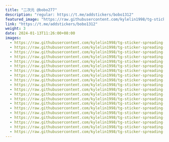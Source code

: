 ```yaml
---
title: "二次元 @bobo277"
description: "regular: https://t.me/addstickers/bobo1312"
featured_image: "https://raw.githubusercontent.com/kylelin1998/tg-sticker-spreading-worldwide-images/main/img/d74bdbd5-d7a9-46f5-81a1-a181b52dc9a7.jpg"
link: "https://t.me/addstickers/bobo1312"
weight: 3
date: 2024-01-13T11:26:00+08:00
images:
  - https://raw.githubusercontent.com/kylelin1998/tg-sticker-spreading-worldwide-images/main/img/d74bdbd5-d7a9-46f5-81a1-a181b52dc9a7.jpg
  - https://raw.githubusercontent.com/kylelin1998/tg-sticker-spreading-worldwide-images/main/img/51612d86-96b6-41aa-bac4-0a2f1332e0fc.jpg
  - https://raw.githubusercontent.com/kylelin1998/tg-sticker-spreading-worldwide-images/main/img/f75068bf-ad36-416c-af85-81b1a6ef458b.jpg
  - https://raw.githubusercontent.com/kylelin1998/tg-sticker-spreading-worldwide-images/main/img/7afcfecb-71a6-48bd-bea5-fb697c53da72.jpg
  - https://raw.githubusercontent.com/kylelin1998/tg-sticker-spreading-worldwide-images/main/img/240f3763-963b-4fa6-a982-85d98cc273f1.jpg
  - https://raw.githubusercontent.com/kylelin1998/tg-sticker-spreading-worldwide-images/main/img/7cb1955a-e02d-45ce-ba78-4365f8abd876.jpg
  - https://raw.githubusercontent.com/kylelin1998/tg-sticker-spreading-worldwide-images/main/img/e52625bb-cbbe-4ada-938a-3d8086868e69.jpg
  - https://raw.githubusercontent.com/kylelin1998/tg-sticker-spreading-worldwide-images/main/img/63cfd70b-39dd-4666-a108-3847210aad68.jpg
  - https://raw.githubusercontent.com/kylelin1998/tg-sticker-spreading-worldwide-images/main/img/8a3e27e8-c069-45e4-978f-08187826393f.jpg
  - https://raw.githubusercontent.com/kylelin1998/tg-sticker-spreading-worldwide-images/main/img/97da2d25-3f59-4dae-b24a-e7098b417c27.jpg
  - https://raw.githubusercontent.com/kylelin1998/tg-sticker-spreading-worldwide-images/main/img/a2d8e0d2-80c4-4ae0-b477-00c0d9b5a7d8.jpg
  - https://raw.githubusercontent.com/kylelin1998/tg-sticker-spreading-worldwide-images/main/img/4448946d-2b62-4361-aa17-4891747a082f.jpg
  - https://raw.githubusercontent.com/kylelin1998/tg-sticker-spreading-worldwide-images/main/img/ab443502-fa0e-4f8d-b994-55171b30fd37.jpg
  - https://raw.githubusercontent.com/kylelin1998/tg-sticker-spreading-worldwide-images/main/img/c5d5cbd8-8019-4e7f-9699-59faf72aa196.jpg
  - https://raw.githubusercontent.com/kylelin1998/tg-sticker-spreading-worldwide-images/main/img/3fe6822f-d9af-4d5b-acf3-59ce6ce798d6.jpg
  - https://raw.githubusercontent.com/kylelin1998/tg-sticker-spreading-worldwide-images/main/img/34baff2b-8d0e-4da2-87bf-ea0bb400e4d0.jpg
  - https://raw.githubusercontent.com/kylelin1998/tg-sticker-spreading-worldwide-images/main/img/94b946d2-bdac-4e78-ac33-0986f3696bf9.jpg
  - https://raw.githubusercontent.com/kylelin1998/tg-sticker-spreading-worldwide-images/main/img/075a31c7-00b7-4c59-ac4a-896fa4c1b63d.jpg
  - https://raw.githubusercontent.com/kylelin1998/tg-sticker-spreading-worldwide-images/main/img/83793ae2-1a54-4fbd-be14-99c9c325daf0.jpg
  - https://raw.githubusercontent.com/kylelin1998/tg-sticker-spreading-worldwide-images/main/img/7e060a0b-056c-44fe-b4da-77924afffc94.jpg
---
```

